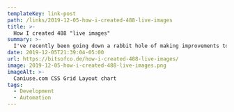 ```yaml
---
templateKey: link-post
path: /links/2019-12-05-how-i-created-488-live-images
title: >-
  How I created 488 "live images"
summary: >-
  I've recently been going down a rabbit hole of making improvements to my CanIUse embed. To give a bit of a background, it is an interactive embed I created to easily embed data from caniuse.com in my blog posts and anywhere else.
date: 2019-12-05T21:39:04-05:00
url: https://bitsofco.de/how-i-created-488-live-images/
image: 2019-12-05-how-i-created-488-live-images.png
imageAlt: >-
  Caniuse.com CSS Grid Layout chart
tags:
  - Development
  - Automation
---
```

